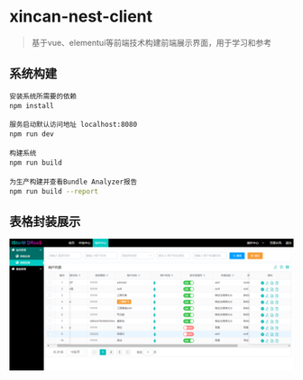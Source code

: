 # xincan-nest-client

> 基于vue、elementui等前端技术构建前端展示界面，用于学习和参考

## 系统构建

``` bash
安装系统所需要的依赖
npm install

服务启动默认访问地址 localhost:8080
npm run dev

构建系统
npm run build

为生产构建并查看Bundle Analyzer报告
npm run build --report
```

## 表格封装展示
![架构概览](src/assets/READMEFile/table-0.jpg "架构概览")  
